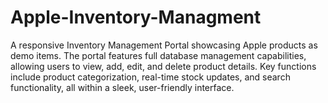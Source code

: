 # Apple-Inventory-Managment
A responsive Inventory Management Portal showcasing Apple products as demo items. The portal features full database management capabilities, allowing users to view, add, edit, and delete product details. Key functions include product categorization, real-time stock updates, and search functionality, all within a sleek, user-friendly interface.
